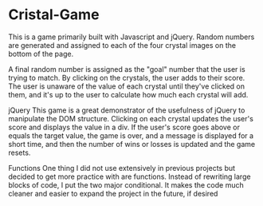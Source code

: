 # Cristal-Game

This is a game primarily built with Javascript and jQuery. Random numbers are generated and assigned to each of the four crystal images on the bottom of the page.

A final random number is assigned as the "goal" number that the user is trying to match. By clicking on the crystals, the user adds to their score. The user is unaware of the value of each crystal until they've clicked on them, and it's up to the user to calculate how much each crystal will add.

jQuery This game is a great demonstrator of the usefulness of jQuery to manipulate the DOM structure. Clicking on each crystal updates the user's score and displays the value in a div. If the user's score goes above or equals the target value, the game is over, and a message is displayed for a short time, and then the number of wins or losses is updated and the game resets.

Functions One thing I did not use extensively in previous projects but decided to get more practice with are functions. Instead of rewriting large blocks of code, I put the two major conditional. It makes the code much cleaner and easier to expand the project in the future, if desired
